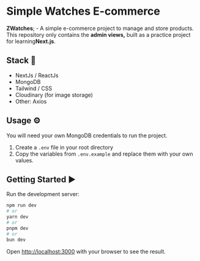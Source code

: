 # Simple Watches E-commerce

**ZWatches**; - A simple e-commerce project to manage and store products. This repository only contains the **admin views,** built as a practice project for learning**Next.js**.

## Stack 🚀

- NextJs / ReactJs
- MongoDB
- Tailwind / CSS
- Cloudinary (for image storage)
- Other: Axios

## Usage ⚙️

You will need your own MongoDB credentials to run the project.

1. Create a `.env` file in your root directory
2. Copy the variables from  `.env.example`  and replace them with your own values.

## Getting Started ▶️

Run the development server:

```bash
npm run dev
# or
yarn dev
# or
pnpm dev
# or
bun dev
```

Open [http://localhost:3000](http://localhost:3000) with your browser to see the result.
